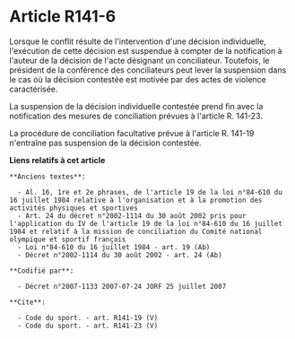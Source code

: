 # Article R141-6

Lorsque le conflit résulte de l'intervention d'une décision individuelle, l'exécution de cette décision est suspendue à
compter de la notification à l'auteur de la décision de l'acte désignant un conciliateur. Toutefois, le président de la
conférence des conciliateurs peut lever la suspension dans le cas où la décision contestée est motivée par des actes de
violence caractérisée. 

La suspension de la décision individuelle contestée prend fin avec la notification des mesures de conciliation prévues à
l'article R. 141-23. 

La procédure de conciliation facultative prévue à l'article R. 141-19 n'entraîne pas suspension de la décision contestée.

**Liens relatifs à cet article**

	**Anciens textes**:

	  - Al. 16, 1re et 2e phrases, de l'article 19 de la loi n°84-610 du 16 juillet 1984 relative à l'organisation et à la promotion des activités physiques et sportives
	  - Art. 24 du décret n°2002-1114 du 30 août 2002 pris pour l'application du IV de l'article 19 de la loi n°84-610 du 16 juillet 1984 et relatif à la mission de conciliation du Comité national olympique et sportif français
	  - Loi n°84-610 du 16 juillet 1984 - art. 19 (Ab)
	  - Décret n°2002-1114 du 30 août 2002 - art. 24 (Ab)

	**Codifié par**:

	  - Décret n°2007-1133 2007-07-24 JORF 25 juillet 2007

	**Cite**:

	  - Code du sport. - art. R141-19 (V)
	  - Code du sport. - art. R141-23 (V)

